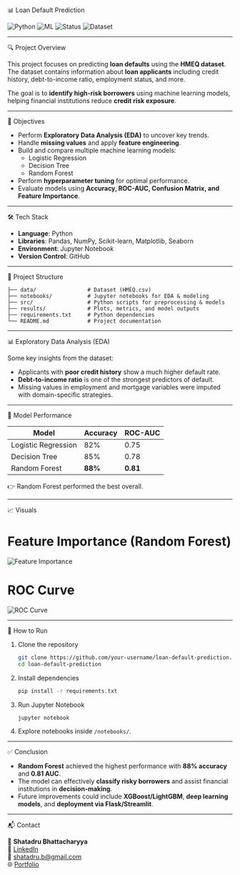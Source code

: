 📊 Loan Default Prediction  

![Python](https://img.shields.io/badge/Python-3.10-blue) 
![ML](https://img.shields.io/badge/Machine%20Learning-Scikit--Learn-orange) 
![Status](https://img.shields.io/badge/Status-Completed-brightgreen) 
![Dataset](https://img.shields.io/badge/Dataset-HMEQ-lightgrey)

---

 🔍 Project Overview  

This project focuses on predicting **loan defaults** using the **HMEQ dataset**.  
The dataset contains information about **loan applicants** including credit history, debt-to-income ratio, employment status, and more.  

The goal is to **identify high-risk borrowers** using machine learning models, helping financial institutions reduce **credit risk exposure**.  

---

 🎯 Objectives  

- Perform **Exploratory Data Analysis (EDA)** to uncover key trends.  
- Handle **missing values** and apply **feature engineering**.  
- Build and compare multiple machine learning models:
  - Logistic Regression  
  - Decision Tree  
  - Random Forest  
- Perform **hyperparameter tuning** for optimal performance.  
- Evaluate models using **Accuracy, ROC-AUC, Confusion Matrix, and Feature Importance**.  

---

 🛠️ Tech Stack  

- **Language**: Python  
- **Libraries**: Pandas, NumPy, Scikit-learn, Matplotlib, Seaborn  
- **Environment**: Jupyter Notebook  
- **Version Control**: GitHub  

---

 📂 Project Structure  

```
├── data/                # Dataset (HMEQ.csv)
├── notebooks/           # Jupyter notebooks for EDA & modeling
├── src/                 # Python scripts for preprocessing & models
├── results/             # Plots, metrics, and model outputs
├── requirements.txt     # Python dependencies
└── README.md            # Project documentation
```

---

 📊 Exploratory Data Analysis (EDA)  

Some key insights from the dataset:  

- Applicants with **poor credit history** show a much higher default rate.  
- **Debt-to-income ratio** is one of the strongest predictors of default.  
- Missing values in employment and mortgage variables were imputed with domain-specific strategies.  

---

 🤖 Model Performance  

| Model                 | Accuracy | ROC-AUC |
|------------------------|----------|---------|
| Logistic Regression    | 82%      | 0.75    |
| Decision Tree          | 85%      | 0.78    |
| Random Forest          | **88%**  | **0.81** |

👉 Random Forest performed the best overall.  

---

 📈 Visuals  

# Feature Importance (Random Forest)  
![Feature Importance](results/feature_importance.png)  

# ROC Curve  
![ROC Curve](results/roc_curve.png)  

---

 🚀 How to Run  

1. Clone the repository  
   ```bash
   git clone https://github.com/your-username/loan-default-prediction.git
   cd loan-default-prediction
   ```

2. Install dependencies  
   ```bash
   pip install -r requirements.txt
   ```

3. Run Jupyter Notebook  
   ```bash
   jupyter notebook
   ```

4. Explore notebooks inside `/notebooks/`.  

---

 ✅ Conclusion  

- **Random Forest** achieved the highest performance with **88% accuracy** and **0.81 AUC**.  
- The model can effectively **classify risky borrowers** and assist financial institutions in **decision-making**.  
- Future improvements could include **XGBoost/LightGBM**, **deep learning models**, and **deployment via Flask/Streamlit**.  

---

 📬 Contact  

👤 **Shatadru Bhattacharyya**  
💼 [LinkedIn](https://www.linkedin.com/in/shatadru-bhattacharyya-81428816/)  
📧 shatadru.b@gmail.com  
🌐 [Portfolio](https://your-username.github.io)  
